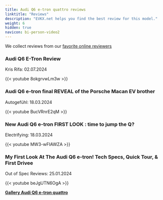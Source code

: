 ```yaml
---
title: Audi Q6 e-tron quattro reviews
linktitle: "Reviews"
description: "EVKX.net helps you find the best review for this model."
weight: 6
hidden: true
navicon: bi-person-video2
---
```

We collect reviews from our [favorite online reviewers](../../../../../guides/evreviewers/)

<div class="container text-center shadow p-2 pe-4 mb-5 bg-body-tertiary rounded border">
<h3>Audi Q6 E-Tron Review</h3>
<p>Kris Rifa: 02.07.2024</p>

{{< youtube 8okgrvwLm3w >}}

</div>
<div class="container text-center shadow p-2 pe-4 mb-5 bg-body-tertiary rounded border">
<h3>Audi Q6 e-tron final REVEAL of the Porsche Macan EV brother</h3>
<p>Autogefühl: 18.03.2024</p>

{{< youtube BucVRnrE2qM >}}

</div>
<div class="container text-center shadow p-2 pe-4 mb-5 bg-body-tertiary rounded border">
<h3>New Audi Q6 e-tron FIRST LOOK : time to jump the Q?</h3>
<p>Electrifying: 18.03.2024</p>

{{< youtube MW3-wFIAWZA >}}

</div>
<div class="container text-center shadow p-2 pe-4 mb-5 bg-body-tertiary rounded border">
<h3>My First Look At The Audi Q6 e-tron! Tech Specs, Quick Tour, & First Drivee</h3>
<p>Out of Spec Reviews: 25.01.2024</p>

{{< youtube beJgUTN6OgA >}}

</div>
<div class="mt-3 mb-3">
<a href="../gallery/" class="text-decoration-none text-black">
<strong><i class="bi-arrow-left"></i>Gallery  </strong>
</a>
<a href="../" class="text-decoration-none text-black float-end">
<strong>Audi Q6 e-tron quattro <i class="bi-arrow-right"></i></strong>
</a>
</div>
